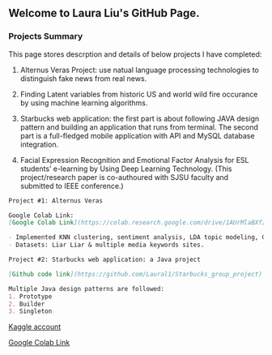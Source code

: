 ## Welcome to Laura Liu's GitHub Page. 




### Projects Summary

This page stores descrption and details of below projects I have completed: 

1. Alternus Veras Project: use natual language processing technologies to distinguish fake news from real news.

2. Finding Latent variables from historic US and world wild fire occurance by using machine learning algorithms.

3. Starbucks web application: the first part is about following JAVA design pattern and building an application that runs from terminal. The second part is a full-fledged mobile application with API and MySQL database integration.

4. Facial Expression Recognition and Emotional Factor Analysis for ESL students’ e-learning by Using Deep Learning Technology. (This project/research paper is co-authoured with SJSU faculty and submitted to IEEE conference.)

```markdown
Project #1: Alternus Veras

Google Colab Link:
[Google Colab Link](https://colab.research.google.com/drive/1AUrMlaBXfzp1Judlh_9KIcN7hDBOzVpU)

- Implemented KNN clustering, sentiment analysis, LDA topic modeling, Genism, Bag of words, TF-IDF, cosine similarity,Logistic regression, random forrest, multinominal NB, linear SVM.
- Datasets: Liar Liar & multiple media keywords sites. 
```

```markdown
Project #2: Starbucks web application: a Java project 

[Github code link](https://github.com/Laural1/Starbucks_group_project) for the full-fludged application:

Multiple Java design patterns are followed:
1. Prototype
2. Builder
3. Singleton

```

[Kaggle account](https://www.kaggle.com/liuying02000)



[Google Colab Link](colab.research.google.com/drive/1AUrMlaBXfzp1Judlh_9KIcN7hDBOzVpU)
